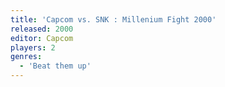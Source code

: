 ```yaml
---
title: 'Capcom vs. SNK : Millenium Fight 2000'
released: 2000
editor: Capcom
players: 2
genres:
  - 'Beat them up'
---
```

